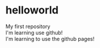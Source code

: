 # helloworld
My first repository  
I'm learning use github!  
I'm learning to use the github pages!
